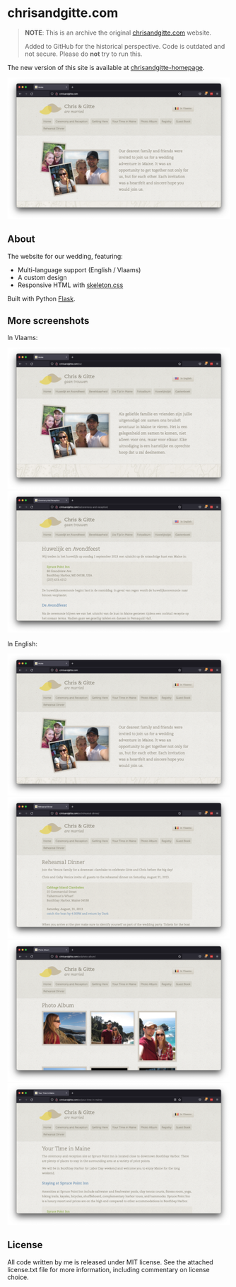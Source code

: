 # chrisandgitte.com

> **NOTE**: This is an archive the original [chrisandgitte.com](http://chrisandgitte.com) website.
>
> Added to GitHub for the historical perspective. Code is outdated and not
> secure. Please do **not** try to run this.

The new version of this site is available at [chrisandgitte-homepage](https://github.com/chrislaskey/chrisandgitte-homepage).

<img src="docs/screenshot-001.png" />

## About

The website for our wedding, featuring:

- Multi-language support (English / Vlaams)
- A custom design
- Responsive HTML with [skeleton.css](http://www.getskeleton.com/)

Built with Python [Flask](http://flask.pocoo.org/).

## More screenshots

In Vlaams:

<img src="docs/screenshot-007.png" />
<img src="docs/screenshot-008.png" />

In English:

<img src="docs/screenshot-001.png" />
<img src="docs/screenshot-006.png" />
<img src="docs/screenshot-004.png" />
<img src="docs/screenshot-003.png" />

## License

All code written by me is released under MIT license. See the attached
license.txt file for more information, including commentary on license choice.
